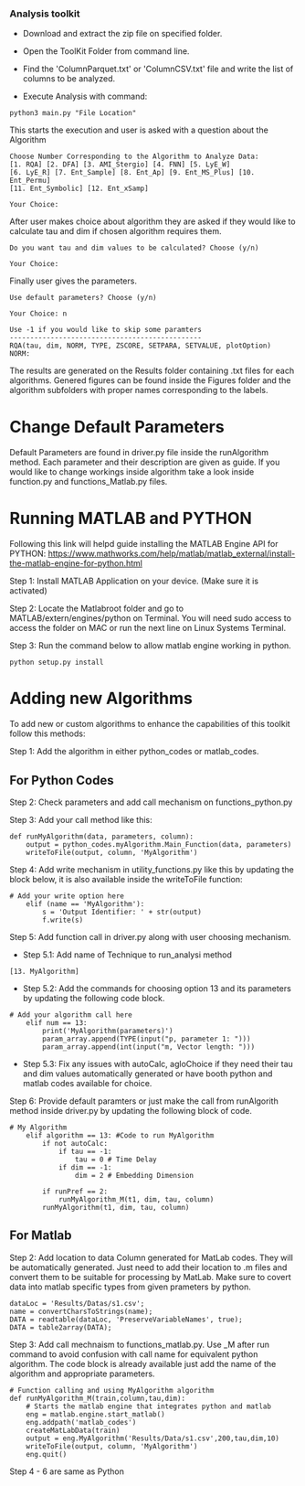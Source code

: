 ### Analysis toolkit

- Download and extract the zip file on specified folder. 
- Open the ToolKit Folder from command line. 
- Find the 'ColumnParquet.txt' or 'ColumnCSV.txt' file and write the list of columns to be analyzed.

- Execute Analysis with command: 

```
python3 main.py "File Location"
```
This starts the execution and user is asked with a question about the Algorithm
```
Choose Number Corresponding to the Algorithm to Analyze Data:
[1. RQA] [2. DFA] [3. AMI_Stergio] [4. FNN] [5. LyE_W]
[6. LyE_R] [7. Ent_Sample] [8. Ent_Ap] [9. Ent_MS_Plus] [10. Ent_Permu]
[11. Ent_Symbolic] [12. Ent_xSamp]

Your Choice: 
```
After user makes choice about algorithm they are asked if they would like to calculate tau and dim if chosen algorithm requires them.

```
Do you want tau and dim values to be calculated? Choose (y/n)

Your Choice: 
```
Finally user gives the parameters.
```
Use default parameters? Choose (y/n)

Your Choice: n

Use -1 if you would like to skip some paramters
-----------------------------------------------
RQA(tau, dim, NORM, TYPE, ZSCORE, SETPARA, SETVALUE, plotOption)
NORM: 
```
The results are generated on the Results folder containing .txt files for each algorithms.
Genered figures can be found inside the Figures folder and the algorithm subfolders with proper names corresponding to the labels.


# Change Default Parameters
Default Parameters are found in driver.py file inside the runAlgorithm method. Each parameter and their description are given as guide. If you would like to change workings inside algorithm take a look inside function.py and functions_Matlab.py files. 

# Running MATLAB and PYTHON
Following this link will helpd guide installing the MATLAB Engine API for PYTHON: 
<https://www.mathworks.com/help/matlab/matlab_external/install-the-matlab-engine-for-python.html>

Step 1: Install MATLAB Application on your device. (Make sure it is activated)

Step 2: Locate the Matlabroot folder and go to MATLAB/extern/engines/python on Terminal.
You will need sudo access to access the folder on MAC or run the next line on Linux Systems Terminal.

Step 3: Run the command below to allow matlab engine working in python. 
```
python setup.py install
```

# Adding new Algorithms
To add new or custom algorithms to enhance the capabilities of this toolkit follow this methods:

Step 1: Add the algorithm in either python_codes or matlab_codes.

## For Python Codes
Step 2: Check parameters and add call mechanism on functions_python.py

Step 3: Add your call method like this:
```
def runMyAlgorithm(data, parameters, column):
    output = python_codes.myAlgorithm.Main_Function(data, parameters)
    writeToFile(output, column, 'MyAlgorithm')
```

Step 4: Add write mechanism in utility_functions.py like this by updating the block below, it is also available inside the writeToFile function:
```
# Add your write option here
    elif (name == 'MyAlgorithm'):
        s = 'Output Identifier: ' + str(output)
        f.write(s)
```

Step 5: Add function call in driver.py along with user choosing mechanism.

- Step 5.1: Add name of Technique to run_analysi method 
```
[13. MyAlgorithm]
```
- Step 5.2: Add the commands for choosing option 13 and its parameters by updating the following code block.
```
# Add your algorithm call here
    elif num == 13:
        print('MyAlgorithm(parameters)')
        param_array.append(TYPE(input("p, parameter 1: ")))
        param_array.append(int(input("m, Vector length: ")))
```
- Step 5.3: Fix any issues with autoCalc, agloChoice if they need their tau and dim values automatically generated or have booth python and matlab codes available for choice.

Step 6: Provide default paramters or just make the call from runAlgorith method inside driver.py by updating the following block of code.
```
# My Algorithm
    elif algorithm == 13: #Code to run MyAlgorithm
        if not autoCalc:
            if tau == -1:
                tau = 0 # Time Delay
            if dim == -1:
                dim = 2 # Embedding Dimension
        
        if runPref == 2:
            runMyAlgorithm_M(t1, dim, tau, column)
        runMyAlgorithm(t1, dim, tau, column)
```

## For Matlab

Step 2: Add location to data Column generated for MatLab codes. They will be automatically generated. Just need to add their location to .m files and convert them to be suitable for processing by MatLab. Make sure to covert data into matlab specific types from given prameters by python.
```
dataLoc = 'Results/Datas/s1.csv';
name = convertCharsToStrings(name);
DATA = readtable(dataLoc, 'PreserveVariableNames', true);
DATA = table2array(DATA);
```

Step 3: Add call mechnaism to functions_matlab.py. Use _M after run command to avoid confusion with call name for equivalent python algorithm. The code block is already available just add the name of the algorithm and appropriate parameters.
```
# Function calling and using MyAlgorithm algorithm
def runMyAlgorithm_M(train,column,tau,dim):
    # Starts the matlab engine that integrates python and matlab
    eng = matlab.engine.start_matlab()
    eng.addpath('matlab_codes')
    createMatLabData(train)
    output = eng.MyAlgorithm('Results/Data/s1.csv',200,tau,dim,10)
    writeToFile(output, column, 'MyAlgorithm')
    eng.quit()
```

Step 4 - 6 are same as Python 


